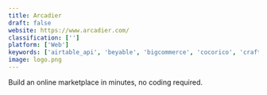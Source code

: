 ```yaml
---
title: Arcadier
draft: false 
website: https://www.arcadier.com/
classification: ['']
platform: ['Web']
keywords: ['airtable_api', 'beyable', 'bigcommerce', 'cocorico', 'craftwork', 'izberg', 'idyaflow', 'kreezalid', 'magento', 'marketplacer', 'multicolour', 'my_marketplace_builder', 'near_me', 'neargroup', 'nubentos', 'postman_collections', 'rapidapi', 'sharetribe', 'shopery_marketplaces', 'validic', 'wordpress']
image: logo.png
---
```

Build an online marketplace in minutes, no coding required.